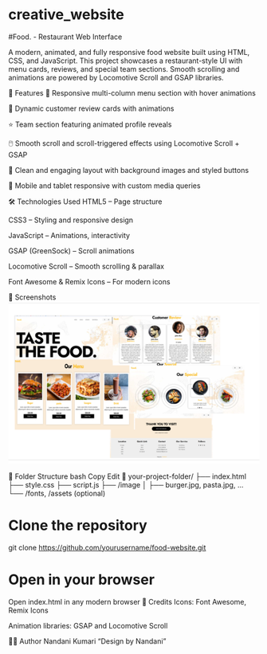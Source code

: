 # creative_website

#Food. - Restaurant Web Interface

A modern, animated, and fully responsive food website built using HTML, CSS, and JavaScript. This project showcases a restaurant-style UI with menu cards, reviews, and special team sections. Smooth scrolling and animations are powered by Locomotive Scroll and GSAP libraries.

🚀 Features
🍕 Responsive multi-column menu section with hover animations

💬 Dynamic customer review cards with animations

⭐ Team section featuring animated profile reveals

🖱️ Smooth scroll and scroll-triggered effects using Locomotive Scroll + GSAP

🎯 Clean and engaging layout with background images and styled buttons

📱 Mobile and tablet responsive with custom media queries



🛠️ Technologies Used
HTML5 – Page structure

CSS3 – Styling and responsive design

JavaScript – Animations, interactivity

GSAP (GreenSock) – Scroll animations

Locomotive Scroll – Smooth scrolling & parallax

Font Awesome & Remix Icons – For modern icons



📸 Screenshots
![image alt](https://github.com/nandani3105/creative_website/blob/main/img.png)



📂 Folder Structure
bash
Copy
Edit
📁 your-project-folder/
├── index.html
├── style.css
├── script.js
├── /image
│   ├── burger.jpg, pasta.jpg, ...
└── /fonts, /assets (optional)



# Clone the repository
git clone https://github.com/yourusername/food-website.git



# Open in your browser
Open index.html in any modern browser
🙌 Credits
Icons: Font Awesome, Remix Icons

Animation libraries: GSAP and Locomotive Scroll



👩‍💻 Author
Nandani Kumari
“Design by Nandani”
